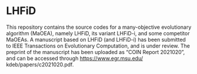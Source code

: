 # LHFiD
This repository contains the source codes for a many-objective evolutionary algorithm (MaOEA), namely LHFiD, its variant LHFiD-i, and some competitor MaOEAs. A manuscript based on LHFiD (and LHFiD-i) has been submitted to IEEE Transactions on Evolutionary Computation, and is under review. The preprint of the manuscript has been uploaded as “COIN Report 2021020”, and can be accessed through https://www.egr.msu.edu/ kdeb/papers/c2021020.pdf.
